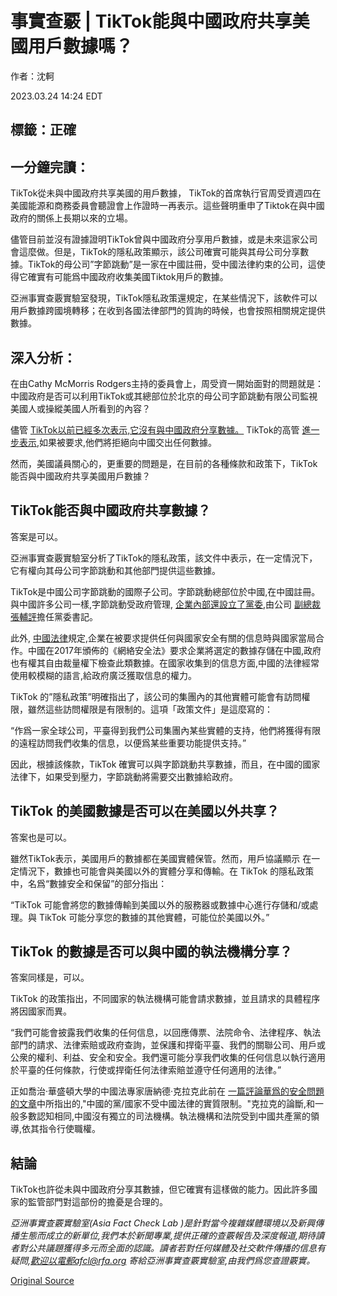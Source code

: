# 事實查覈 | TikTok能與中國政府共享美國用戶數據嗎？

作者：沈軻

2023.03.24 14:24 EDT

## 標籤：正確

## 一分鐘完讀：

TikTok從未與中國政府共享美國的用戶數據， TikTok的首席執行官周受資週四在美國能源和商務委員會聽證會上作證時一再表示。這些聲明重申了Tiktok在與中國政府的關係上長期以來的立場。

儘管目前並沒有證據證明TikTok曾與中國政府分享用戶數據，或是未來這家公司會這麼做。但是，TikTok的隱私政策顯示，該公司確實可能與其母公司分享數據。TikTok的母公司”字節跳動”是一家在中國註冊，受中國法律約束的公司，這使得它確實有可能爲中國政府收集美國Tiktok用戶的數據。

亞洲事實查覈實驗室發現，TikTok隱私政策還規定，在某些情況下，該軟件可以用戶數據跨國境轉移；在收到各國法律部門的質詢的時候，也會按照相關規定提供數據。

## 深入分析：

在由Cathy McMorris Rodgers主持的委員會上，周受資一開始面對的問題就是：中國政府是否可以利用TikTok或其總部位於北京的母公司字節跳動有限公司監視美國人或操縱美國人所看到的內容？

儘管 [TikTok以前已經多次表示,它沒有與中國政府分享數據。](https://newsroom.tiktok.com/en-us/tiktok-responds) TikTok的高管 [進一步表示](https://www.youtube.com/live/zhWnUE1laK8?feature=share&t=20624),如果被要求,他們將拒絕向中國交出任何數據。

然而，美國議員關心的，更重要的問題是，在目前的各種條款和政策下，TikTok能否與中國政府共享美國用戶數據？

## TikTok能否與中國政府共享數據？

答案是可以。

亞洲事實查覈實驗室分析了TikTok的隱私政策，該文件中表示，在一定情況下，它有權向其母公司字節跳動和其他部門提供這些數據。

TikTok是中國公司字節跳動的國際子公司。字節跳動總部位於中國,在中國註冊。與中國許多公司一樣,字節跳動受政府管理, [企業內部還設立了黨委](https://www.seafarerfunds.com/prevailing-winds/party-committees-in-chinese-companies/),由公司 [副總裁張輔評](https://baike.baidu.com/item/%E5%BC%A0%E8%BE%85%E8%AF%84/53259753)擔任黨委書記。

此外, [中國法律](http://www.gov.cn/xinwen/2016-11/07/content_5129723.htm)規定,企業在被要求提供任何與國家安全有關的信息時與國家當局合作。中國在2017年頒佈的《網絡安全法》要求企業將選定的數據存儲在中國,政府也有權其自由裁量權下檢查此類數據。在國家收集到的信息方面,中國的法律經常使用較模糊的語言,給政府廣泛獲取信息的權力。

TikTok 的”隱私政策”明確指出了，該公司的集團內的其他實體可能會有訪問權限，雖然這些訪問權限是有限制的。這項「政策文件」是這麼寫的：

“作爲一家全球公司，平臺得到我們公司集團內某些實體的支持，他們將獲得有限的遠程訪問我們收集的信息，以便爲某些重要功能提供支持。”

因此，根據該條款，TikTok 確實可以與字節跳動共享數據，而且，在中國的國家法律下，如果受到壓力，字節跳動將需要交出數據給政府。

## TikTok 的美國數據是否可以在美國以外共享？

答案也是可以。

雖然TikTok表示，美國用戶的數據都在美國實體保管。然而，用戶協議顯示 在一定情況下，數據也可能會與美國以外的實體分享和傳輸。在 TikTok 的隱私政策中，名爲“數據安全和保留”的部分指出：

“TikTok 可能會將您的數據傳輸到美國以外的服務器或數據中心進行存儲和/或處理。與 TikTok 可能分享您的數據的其他實體，可能位於美國以外。”

## TikTok 的數據是否可以與中國的執法機構分享？

答案同樣是，可以。

TikTok 的政策指出，不同國家的執法機構可能會請求數據，並且請求的具體程序將因國家而異。

“我們可能會披露我們收集的任何信息，以回應傳票、法院命令、法律程序、執法部門的請求、法律索賠或政府查詢，並保護和捍衛平臺、我們的關聯公司、用戶或公衆的權利、利益、安全和安全。我們還可能分享我們收集的任何信息以執行適用於平臺的任何條款，行使或捍衛任何法律索賠並遵守任何適用的法律。”

正如喬治·華盛頓大學的中國法專家唐納德·克拉克此前在 [一篇評論華爲的安全問題的文章](https://papers.ssrn.com/sol3/papers.cfm?abstract_id=3354211)中所指出的,"中國的黨/國家不受中國法律的實質限制。"克拉克的論斷,和一般多數認知相同,中國沒有獨立的司法機構。執法機構和法院受到中國共產黨的領導,依其指令行使職權。

## 結論

TikTok也許從未與中國政府分享其數據，但它確實有這樣做的能力。因此許多國家的監管部門對這部份的擔憂是合理的。

*亞洲事實查覈實驗室(Asia Fact Check Lab* *)是針對當今複雜媒體環境以及新興傳播生態而成立的新單位,我們本於新聞專業,提供正確的查覈報告及深度報道,期待讀者對公共議題獲得多元而全面的認識。讀者若對任何媒體及社交軟件傳播的信息有疑問,歡迎以電郵afcl@rfa.org* *寄給亞洲事實查覈實驗室,由我們爲您查證覈實。*



[Original Source](https://www.rfa.org/mandarin/shishi-hecha/hc-03242023141945.html)